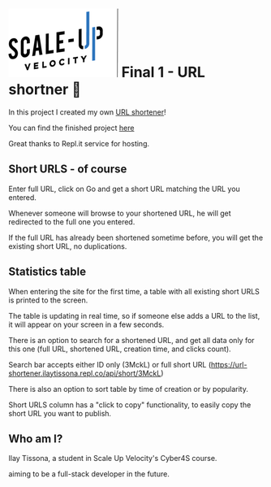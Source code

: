 # ![Scale-Up Velocity](./readme-files/logo-main.png) Final 1 - URL shortner 📎

In this project I created my own [URL shortener](https://en.wikipedia.org/wiki/URL_shortening)!

You can find the finished project [here](https://url-shortener.ilaytissona.repl.co/)

Great thanks to Repl.it service for hosting.

## Short URLS - of course

Enter full URL, click on Go and get a short URL matching the URL you entered.

Whenever someone will browse to your shortened URL, he will get redirected to the full one you entered.

If the full URL has already been shortened sometime before, you will get the existing short URL, no duplications.

## Statistics table

When entering the site for the first time, a table with all existing short URLS is printed to the screen.

The table is updating in real time, so if someone else adds a URL to the list, it will appear on your screen in a few seconds.

There is an option to search for a shortened URL, and get all data only for this one (full URL, shortened URL, creation time, and clicks count).

Search bar accepts either ID only (3MckL) or full short URL (https://url-shortener.ilaytissona.repl.co/api/short/3MckL)

There is also an option to sort table by time of creation or by popularity.

Short URLS column has a "click to copy" functionality, to easily copy the short URL you want to publish.

## Who am I?

Ilay Tissona, a student in Scale Up Velocity's Cyber4S course.

aiming to be a full-stack developer in the future.
